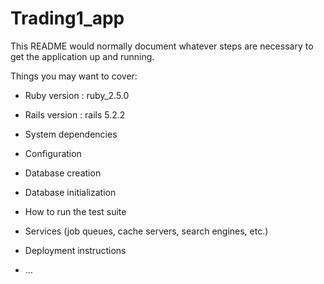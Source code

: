 # Trading1_app

This README would normally document whatever steps are necessary to get the
application up and running.

Things you may want to cover:

* Ruby version : ruby_2.5.0

* Rails version : rails 5.2.2

* System dependencies

* Configuration

* Database creation

* Database initialization

* How to run the test suite

* Services (job queues, cache servers, search engines, etc.)

* Deployment instructions

* ...
